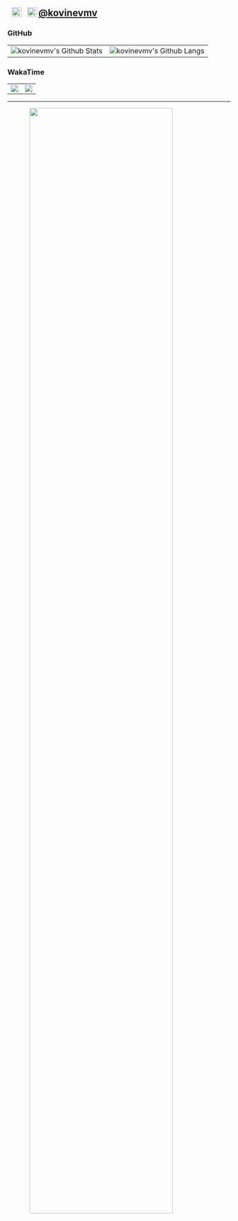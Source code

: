 <h2>
    <a href="https://github.com/kovinevm">@kovinevmv </a>
    <a href="https://t.me/kovinevmv">
        <img align="left" style="margin-left: 10px" alt="kovinevmv | Telegram" width="22px" src="https://cdn.jsdelivr.net/npm/simple-icons@v3/icons/telegram.svg" />
    </a>
    <a href="mailto:kovinevmv@gmail.com">
        <img align="left" style="margin-left: 10px" alt="kovinevmv | GMail" width="22px" src="https://cdn.jsdelivr.net/npm/simple-icons@v3/icons/gmail.svg" />
    </a>
</h2>

### GitHub

<table>
    <tr style="border: 0;">
        <td align="center" style="border: 0; overflow-y: hidden"><img alt="kovinevmv's Github Stats" src="https://github-readme-stats.vercel.app/api?username=kovinevmv&count_private=true&show_icons=true"/></td>
        <td align="center" style="border: 0; overflow-y: hidden"><img alt="kovinevmv's Github Langs" src="https://github-readme-stats.vercel.app/api/top-langs/?username=kovinevmv&layout=compact"/></td>
    </tr>
</table>


### WakaTime

<table>
    <tr style="border: 0;">
        <td align="center" style="border: 0;"><a href="https://wakatime.com"><img src="https://wakatime.com/share/@3252d78c-8dea-48f1-aed9-7ca47009b346/c1c28e6e-8567-499f-8c5c-2bd848fa7cef.png" /></a></td>
        <td align="center" style="border: 0;"><a href="https://wakatime.com"><img src="https://wakatime.com/share/@3252d78c-8dea-48f1-aed9-7ca47009b346/d0486e03-8aa1-47e1-9e67-9f86739efb11.png" /></a></td>
    </tr>
</table>

<hr/>

<a href="https://wakatime.com"><img style="display: block; width: 80%; margin: auto" src="https://wakatime.com/share/@3252d78c-8dea-48f1-aed9-7ca47009b346/88d4d001-b929-425a-a22c-dae135a5f736.png" /></a>


[telegram]: https://t.me/kovinevmv
[gmail]: mailto:kovinevmv@gmail.com
